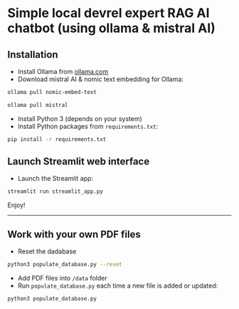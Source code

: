 # Simple local devrel expert RAG AI chatbot (using ollama & mistral AI)
 
## Installation

- Install Ollama from [ollama.com](https://ollama.com)
- Download mistral AI & nomic text embedding for Ollama:
```bash
ollama pull nomic-embed-text
```
```bash
ollama pull mistral
```

- Install Python 3 (depends on your system)
- Install Python packages from `requirements.txt`:
```bash
pip install -r requirements.txt
```

## Launch Streamlit web interface

- Launch the Streamlit app:
```bash
streamlit run streamlit_app.py
```

Enjoy!

---

## Work with your own PDF files

- Reset the dadabase
```bash
python3 populate_database.py --reset
```

- Add PDF files into `/data` folder
- Run `populate_database.py` each time a new file is added or updated:
```bash
python3 populate_database.py
```

